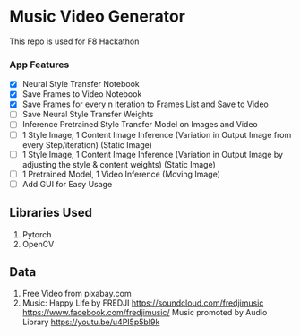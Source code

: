 # Music Video Generator 
This repo is used for F8 Hackathon

### App Features 

- [x] Neural Style Transfer Notebook
- [x] Save Frames to Video Notebook
- [x] Save Frames for every n iteration to Frames List and Save to Video
- [ ] Save Neural Style Transfer Weights
- [ ] Inference Pretrained Style Transfer Model on Images and Video
- [ ] 1 Style Image, 1 Content Image Inference (Variation in Output Image from every Step/iteration) (Static Image) 
- [ ] 1 Style Image, 1 Content Image Inference (Variation in Output Image by adjusting the style & content weights) (Static Image)
- [ ] 1 Pretrained Model, 1 Video Inference (Moving Image)
- [ ] Add GUI for Easy Usage

## Libraries Used
1. Pytorch
2. OpenCV

## Data
1. Free Video from pixabay.com
2. Music: Happy Life by FREDJI https://soundcloud.com/fredjimusic https://www.facebook.com/fredjimusic/ Music promoted by Audio Library https://youtu.be/u4PI5p5bI9k
